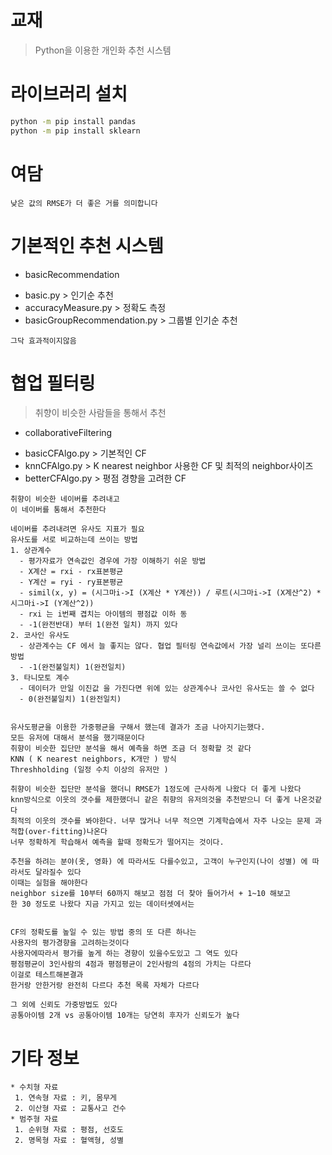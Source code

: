 # 교재 
> Python을 이용한 개인화 추천 시스템 

# 라이브러리 설치
```bash
python -m pip install pandas
python -m pip install sklearn

```

# 여담
```
낮은 값의 RMSE가 더 좋은 거를 의미합니다

```

# 기본적인 추천 시스템
* basicRecommendation
 - basic.py > 인기순 추천
 - accuracyMeasure.py > 정확도 측정
 - basicGroupRecommendation.py > 그룹별 인기순 추천 
```
그닥 효과적이지않음 
```


# 협업 필터링
> 취향이 비슷한 사람들을 통해서 추천
* collaborativeFiltering
 - basicCFAlgo.py > 기본적인 CF 
 - knnCFAlgo.py > K nearest neighbor 사용한 CF 및 최적의 neighbor사이즈
 - betterCFAlgo.py > 평점 경향을 고려한 CF 

```
취향이 비슷한 네이버를 추려내고 
이 네이버를 통해서 추천한다 

네이버를 추려내려면 유사도 지표가 필요
유사도를 서로 비교하는데 쓰이는 방법 
1. 상관계수
  - 평가자료가 연속값인 경우에 가장 이해하기 쉬운 방법
  - X계산 = rxi - rx표본평균
  - Y계산 = ryi - ry표본평균
  - simil(x, y) = (시그마i->I (X계산 * Y계산)) / 루트(시그마i->I (X계산^2) * 시그마i->I (Y계산^2))
  - rxi 는 i번째 겹치는 아이템의 평점값 이하 동
  - -1(완전반대) 부터 1(완전 일치) 까지 있다
2. 코사인 유사도 
  - 상관계수는 CF 에서 늘 좋지는 않다. 협업 필터링 연속값에서 가장 널리 쓰이는 또다른 방법
  - -1(완전불일치) 1(완전일치)
3. 타니모토 계수 
  - 데이터가 만일 이진값 을 가진다면 위에 있는 상관계수나 코사인 유사도는 쓸 수 없다 
  - 0(완전불일치) 1(완전일치)


유사도평균을 이용한 가중평균을 구해서 했는데 결과가 조금 나아지기는했다.
모든 유저에 대해서 분석을 했기때문이다
취향이 비슷한 집단만 분석을 해서 예측을 하면 조금 더 정확할 것 같다
KNN ( K nearest neighbors, K개만 ) 방식
Threshholding (일정 수치 이상의 유저만 )

취향이 비슷한 집단만 분석을 했더니 RMSE가 1정도에 근사하게 나왔다 더 좋게 나왔다
knn방식으로 이웃의 갯수를 제한했더니 같은 취향의 유저의것을 추천받으니 더 좋게 나온것같다
최적의 이웃의 갯수를 봐야한다. 너무 많거나 너무 적으면 기계학습에서 자주 나오는 문제 과적합(over-fitting)나온다
너무 정확하게 학습해서 예측을 할때 정확도가 떨어지는 것이다.

추천을 하려는 분야(옷, 영화) 에 따라서도 다를수있고, 고객이 누구인지(나이 성별) 에 따라서도 달라질수 있다
이때는 실험을 해야한다
neighbor size를 10부터 60까지 해보고 점점 더 찾아 들어가서 + 1~10 해보고 
한 30 정도로 나왔다 지금 가지고 있는 데이터셋에서는


CF의 정확도를 높일 수 있는 방법 중의 또 다른 하나는
사용자의 평가경향을 고려하는것이다
사용자에따라서 평가를 높게 하는 경향이 있을수도있고 그 역도 있다
평점평균이 3인사람의 4점과 평점평균이 2인사람의 4점의 가치는 다르다 
이걸로 테스트해본결과 
한거랑 안한거랑 완전히 다르다 추천 목록 자체가 다르다

그 외에 신뢰도 가중방법도 있다 
공통아이템 2개 vs 공통아이템 10개는 당연히 후자가 신뢰도가 높다 
```



# 기타 정보
```
* 수치형 자료 
 1. 연속형 자료 : 키, 몸무게
 2. 이산형 자료 : 교통사고 건수
* 범주형 자료
 1. 순위형 자료 : 평점, 선호도
 2. 명목형 자료 : 혈액형, 성별 

```